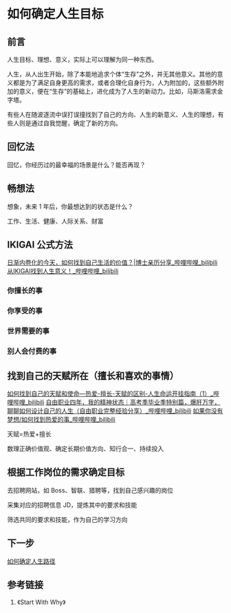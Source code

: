 # 如何确定人生目标


## 前言

人生目标、理想、意义，实际上可以理解为同一种东西。

人生，从人出生开始，除了本能地追求个体“生存”之外，并无其他意义。其他的意义都是为了满足自身更高的需求，或者合理化自身行为，人为附加的，这些额外附加的意义，便在“生存”的基础上，进化成为了人生的新动力。比如，马斯洛需求金字塔。

有些人在随波逐流中误打误撞找到了自己的方向、人生的新意义、人生的理想，有些人则是通过自我觉醒，确定了新的方向。

## 回忆法

回忆，你经历过的最幸福的场景是什么？能否再现？

## 畅想法

想象，未来 1 年后，你最想达到的状态是什么？

工作、生活、健康、人际关系、财富

## IKIGAI 公式方法

[日渐内卷化的今天，如何找到自己生活的价值？|博士亲历分享\_哔哩哔哩\_bilibili](https://www.bilibili.com/video/BV1CK4y1D7fA/)
[从IKIGAI找到人生意义！\_哔哩哔哩\_bilibili](https://www.bilibili.com/video/BV1ge411z7hj/)

### 你擅长的事

### 你享受的事

### 世界需要的事

### 别人会付费的事


## 找到自己的天赋所在（擅长和喜欢的事情）

[如何找到自己的天赋和使命—热爱-擅长-天赋的区别-人生命运开挂指南（1）\_哔哩哔哩\_bilibili](https://b23.tv/rQfecvl)
[自由职业四年，我的精神状态｜高考季毕业季特别篇，爆肝万字，聊聊如何设计自己的人生（自由职业完整经验分享）\_哔哩哔哩\_bilibili](https://www.bilibili.com/video/BV1mn4y1X7xk/)
[如果你没有梦想/如何找到热爱的事\_哔哩哔哩\_bilibili](https://www.bilibili.com/video/BV1WS4y137oW)

天赋=热爱+擅长

数理正确价值观、确定长期价值方向、知行合一、持续投入

## 根据工作岗位的需求确定目标


去招聘网站，如 Boss、智联、猎聘等，找到自己感兴趣的岗位

采集对应的招聘信息 JD，提炼其中的要求和技能

筛选共同的要求和技能，作为自己的学习方向

## 下一步

[如何确定人生路径](life/methodology/如何确定人生路径.md)

## 参考链接

1. 《Start With Why》